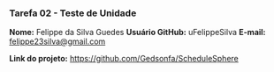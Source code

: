 ### Tarefa 02 - Teste de Unidade

**Nome:** Felippe da Silva Guedes
**Usuário GitHub:** uFelippeSilva
**E-mail:** felippe23silva@gmail.com

**Link do projeto:** https://github.com/Gedsonfa/ScheduleSphere

